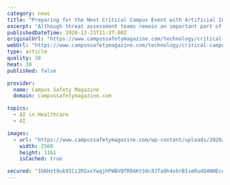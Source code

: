 ```yaml
---
category: news
title: "Preparing for the Next Critical Campus Event with Artificial Intelligence"
excerpt: "Although threat assessment teams remain an important part of response to critical campus events, AI-powered technology can filter the noise and support analysts and key decision makers."
publishedDateTime: 2020-12-23T11:37:00Z
originalUrl: "https://www.campussafetymagazine.com/technology/critical-campus-events-artificial-intelligence/"
webUrl: "https://www.campussafetymagazine.com/technology/critical-campus-events-artificial-intelligence/"
type: article
quality: 38
heat: 38
published: false

provider:
  name: Campus Safety Magazine
  domain: campussafetymagazine.com

topics:
  - AI in Healthcare
  - AI

images:
  - url: "https://www.campussafetymagazine.com/wp-content/uploads/2020/11/AdobeStock_205110625-scaled.jpeg"
    width: 2560
    height: 1161
    isCached: true

secured: "1bKHzt9uk9ICi2RSxxYwqjhPWBVQfR04KtS0c8JTa0h4xhrBIseRudO4NHEcefDoHXSg9Or8K+2Y63YPldc5Yu6c1rD5ubwPXqldkPXuHw0R4Zh6CJG4DODdTXfu3mJyzDER16kXk/AnDgHVv9iBAOx/IsRPvucQuKTltGUZp19SQ6ViQqnd9nkKEIKJ1uLTRhbEsbp64thVARyZ5MgqnG6NAFV2tisoSFrkJzQBXoUIk38hY9TTFjINWeL/7l/Lq+3ACgANS2zlxE4TYi2lnT43UJ+KSfzsILSh37NpGMo3XgCwPny3H4qoxBzNVmbd/wS3i76E2ZgOqadBRxSyVXUvCa+Bg72soaKKWWNiie4=;T6oPeTO9WprIqWf7DEtJTA=="
---
```


